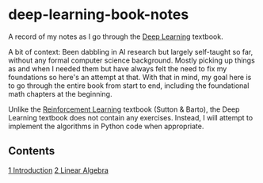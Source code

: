# deep-learning-book-notes

A record of my notes as I go through the [Deep Learning](https://www.deeplearningbook.org/) textbook.

A bit of context: Been dabbling in AI research but largely self-taught so far, without any formal computer science background. Mostly picking up things as and when I needed them but have always felt the need to fix my foundations so here's an attempt at that. With that in mind, my goal here is to go through the entire book from start to end, including the foundational math chapters at the beginning.

Unlike the [Reinforcement Learning](http://incompleteideas.net/book/the-book-2nd.html) textbook (Sutton & Barto), the Deep Learning textbook does not contain any exercises. Instead, I will attempt to implement the algorithms in Python code when appropriate.

## Contents

[1 Introduction](tree/master/1_Introduction)
[2 Linear Algebra](tree/master/2_Linear_Algebra)